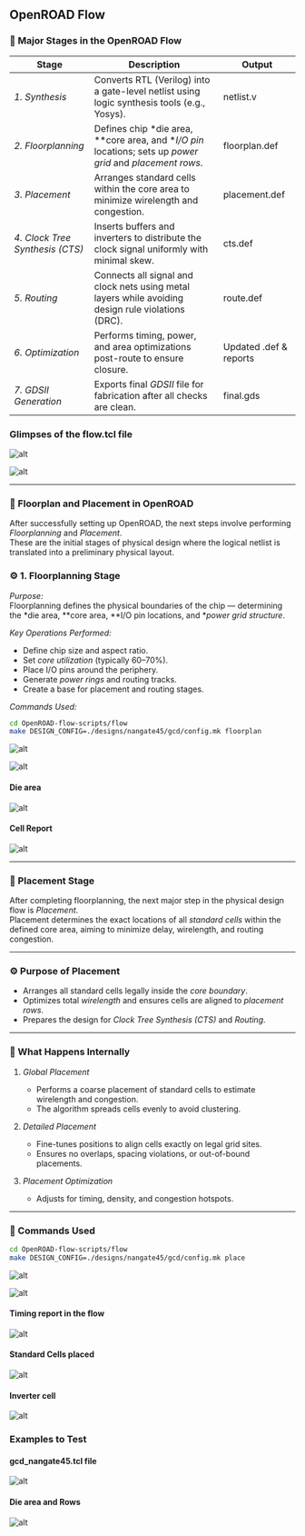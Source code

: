 ## OpenROAD Flow

### 🧩 Major Stages in the OpenROAD Flow

| Stage | Description | Output |
|--------|--------------|---------|
| *1. Synthesis* | Converts RTL (Verilog) into a gate-level netlist using logic synthesis tools (e.g., Yosys). | netlist.v |
| *2. Floorplanning* | Defines chip *die area, **core area, and **I/O pin* locations; sets up *power grid* and *placement rows*. | floorplan.def |
| *3. Placement* | Arranges standard cells within the core area to minimize wirelength and congestion. | placement.def |
| *4. Clock Tree Synthesis (CTS)* | Inserts buffers and inverters to distribute the clock signal uniformly with minimal skew. | cts.def |
| *5. Routing* | Connects all signal and clock nets using metal layers while avoiding design rule violations (DRC). | route.def |
| *6. Optimization* | Performs timing, power, and area optimizations post-route to ensure closure. | Updated .def & reports |
| *7. GDSII Generation* | Exports final *GDSII* file for fabrication after all checks are clean. | final.gds |


### Glimpses of the flow.tcl file

![alt](flow.tcl.png)


![alt](flow_tcl2.png)


---

### 🧱 Floorplan and Placement in OpenROAD

After successfully setting up OpenROAD, the next steps involve performing *Floorplanning* and *Placement*.  
These are the initial stages of physical design where the logical netlist is translated into a preliminary physical layout.


### ⚙️ 1. Floorplanning Stage

*Purpose:*  
Floorplanning defines the physical boundaries of the chip — determining the *die area, **core area, **I/O pin locations, and **power grid structure*.

*Key Operations Performed:*
- Define chip size and aspect ratio.  
- Set *core utilization* (typically 60–70%).  
- Place I/O pins around the periphery.  
- Generate *power rings* and routing tracks.  
- Create a base for placement and routing stages.

*Commands Used:*
```bash
cd OpenROAD-flow-scripts/flow
make DESIGN_CONFIG=./designs/nangate45/gcd/config.mk floorplan
```
![alt](floorplan.png)


![alt](floorplan2.png)

#### Die area

![alt](die.png)


#### Cell Report

![alt](cell_report.png)

---


### 🧩 Placement Stage

After completing floorplanning, the next major step in the physical design flow is *Placement*.  
Placement determines the exact locations of all *standard cells* within the defined core area, aiming to minimize delay, wirelength, and routing congestion.

---

### ⚙️ Purpose of Placement
- Arranges all standard cells legally inside the *core boundary*.  
- Optimizes total *wirelength* and ensures cells are aligned to *placement rows*.  
- Prepares the design for *Clock Tree Synthesis (CTS)* and *Routing*.  

---

### 🧠 What Happens Internally
1. *Global Placement*  
   - Performs a coarse placement of standard cells to estimate wirelength and congestion.  
   - The algorithm spreads cells evenly to avoid clustering.

2. *Detailed Placement*  
   - Fine-tunes positions to align cells exactly on legal grid sites.  
   - Ensures no overlaps, spacing violations, or out-of-bound placements.

3. *Placement Optimization*  
   - Adjusts for timing, density, and congestion hotspots.

---

### 🧰 Commands Used

```bash
cd OpenROAD-flow-scripts/flow
make DESIGN_CONFIG=./designs/nangate45/gcd/config.mk place
```

![alt](placement.png)

![alt](placement2.png)


#### Timing report in the flow


![alt](timing.png)


#### Standard Cells placed


![alt](standard_cells.png)


#### Inverter cell

![alt](inverter_cell.png)


### Examples to Test

#### gcd_nangate45.tcl file


![alt](nangate_tcl.png)


#### Die area and Rows

![alt](nangate_tcl_rows.png)



